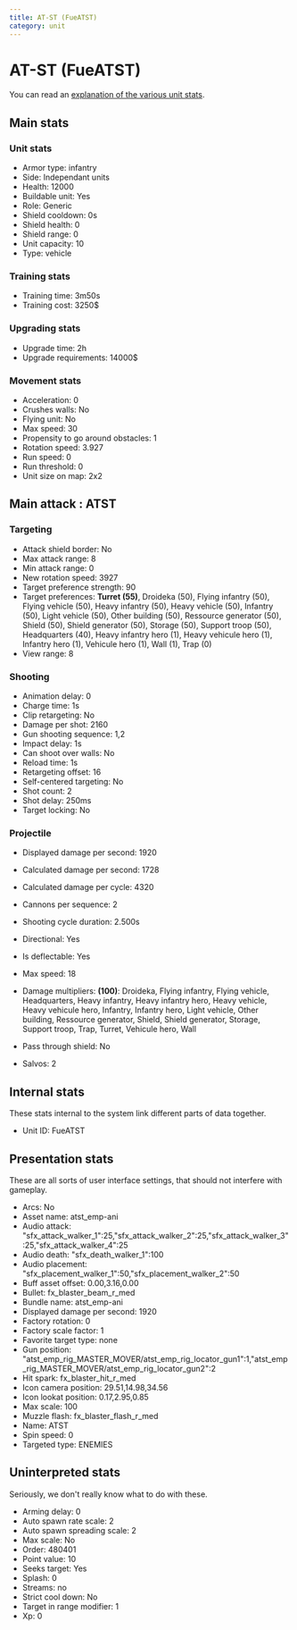```yaml
---
title: AT-ST (FueATST)
category: unit
---
```


# AT-ST (FueATST)

You can read an [explanation  of the various unit stats](unitexplained.md).

## Main stats

### Unit stats

  * Armor type: infantry
  * Side: Independant units
  * Health: 12000
  * Buildable unit: Yes
  * Role: Generic
  * Shield cooldown: 0s
  * Shield health: 0
  * Shield range: 0
  * Unit capacity: 10
  * Type: vehicle

### Training stats

  * Training time: 3m50s
  * Training cost: 3250$

### Upgrading stats

  * Upgrade time: 2h
  * Upgrade requirements: 14000$

### Movement stats

  * Acceleration: 0
  * Crushes walls: No
  * Flying unit: No
  * Max speed: 30
  * Propensity to go around obstacles: 1
  * Rotation speed: 3.927
  * Run speed: 0
  * Run threshold: 0
  * Unit size on map: 2x2

## Main attack : ATST

### Targeting

  * Attack shield border: No
  * Max attack range: 8
  * Min attack range: 0
  * New rotation speed: 3927
  * Target preference strength: 90
  * Target preferences: **Turret (55)**, Droideka (50), Flying infantry (50), Flying vehicle (50), Heavy infantry (50), Heavy vehicle (50), Infantry (50), Light vehicle (50), Other building (50), Ressource generator (50), Shield (50), Shield generator (50), Storage (50), Support troop (50), Headquarters (40), Heavy infantry hero (1), Heavy vehicule hero (1), Infantry hero (1), Vehicule hero (1), Wall (1), Trap (0)
  * View range: 8

### Shooting

  * Animation delay: 0
  * Charge time: 1s
  * Clip retargeting: No
  * Damage per shot: 2160
  * Gun shooting sequence: 1,2
  * Impact delay: 1s
  * Can shoot over walls: No
  * Reload time: 1s
  * Retargeting offset: 16
  * Self-centered targeting: No
  * Shot count: 2
  * Shot delay: 250ms
  * Target locking: No

### Projectile

  * Displayed damage per second: 1920
  * Calculated damage per second: 1728
  * Calculated damage per cycle: 4320

  * Cannons per sequence: 2
  * Shooting cycle duration: 2.500s
  * Directional: Yes
  * Is deflectable: Yes
  * Max speed: 18
  * Damage multipliers: **(100)**: Droideka, Flying infantry, Flying vehicle, Headquarters, Heavy infantry, Heavy infantry hero, Heavy vehicle, Heavy vehicule hero, Infantry, Infantry hero, Light vehicle, Other building, Ressource generator, Shield, Shield generator, Storage, Support troop, Trap, Turret, Vehicule hero, Wall
  * Pass through shield: No
  * Salvos: 2

## Internal stats

These stats internal to the system link different parts of data together.

  * Unit ID: FueATST

## Presentation stats

These are all sorts of user interface settings, that should not interfere with gameplay.

  * Arcs: No
  * Asset name: atst_emp-ani
  * Audio attack: "sfx_attack_walker_1":25,"sfx_attack_walker_2":25,"sfx_attack_walker_3":25,"sfx_attack_walker_4":25
  * Audio death: "sfx_death_walker_1":100
  * Audio placement: "sfx_placement_walker_1":50,"sfx_placement_walker_2":50
  * Buff asset offset: 0.00,3.16,0.00
  * Bullet: fx_blaster_beam_r_med
  * Bundle name: atst_emp-ani
  * Displayed damage per second: 1920
  * Factory rotation: 0
  * Factory scale factor: 1
  * Favorite target type: none
  * Gun position: "atst_emp_rig_MASTER_MOVER/atst_emp_rig_locator_gun1":1,"atst_emp_rig_MASTER_MOVER/atst_emp_rig_locator_gun2":2
  * Hit spark: fx_blaster_hit_r_med
  * Icon camera position: 29.51,14.98,34.56
  * Icon lookat position: 0.17,2.95,0.85
  * Max scale: 100
  * Muzzle flash: fx_blaster_flash_r_med
  * Name: ATST
  * Spin speed: 0
  * Targeted type: ENEMIES

## Uninterpreted stats

Seriously, we don't really know what to do with these.

  * Arming delay: 0
  * Auto spawn rate scale: 2
  * Auto spawn spreading scale: 2
  * Max scale: No
  * Order: 480401
  * Point value: 10
  * Seeks target: Yes
  * Splash: 0
  * Streams: no
  * Strict cool down: No
  * Target in range modifier: 1
  * Xp: 0

